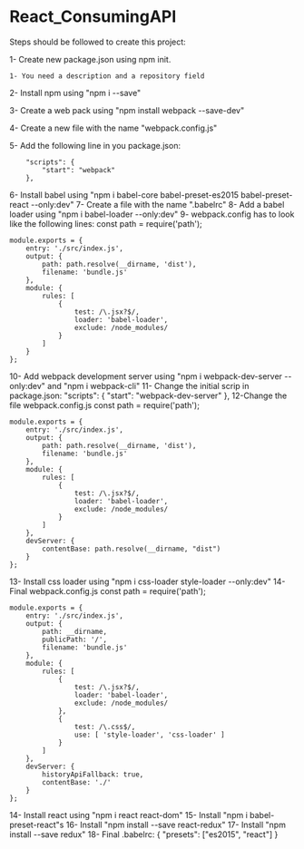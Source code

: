 # React_ConsumingAPI

Steps should be followed to create this project:


1- Create new package.json using npm init.


    1- You need a description and a repository field


2- Install npm using "npm i --save"


3- Create a web pack using "npm install webpack --save-dev"


4- Create a new file with the name "webpack.config.js"


5- Add the following line in you package.json:


        "scripts": {
            "start": "webpack"
        },
6- Install babel using "npm i babel-core babel-preset-es2015 babel-preset-react --only:dev"
7- Create a file with the name ".babelrc"
8- Add a babel loader using "npm i babel-loader --only:dev"
9- webpack.config has to look like the following lines:
    const path = require('path');

    module.exports = {
        entry: './src/index.js',
        output: {
            path: path.resolve(__dirname, 'dist'),
            filename: 'bundle.js'
        },
        module: {
            rules: [
                { 
                    test: /\.jsx?$/, 
                    loader: 'babel-loader', 
                    exclude: /node_modules/ 
                }
            ]
        }
    };
10- Add webpack development server using "npm i webpack-dev-server --only:dev" and "npm i webpack-cli"
11- Change the initial scrip in package.json: 
    "scripts": {
        "start": "webpack-dev-server"
    },
12-Change the file webpack.config.js
    const path = require('path');

    module.exports = {
        entry: './src/index.js',
        output: {
            path: path.resolve(__dirname, 'dist'),
            filename: 'bundle.js'
        },
        module: {
            rules: [
                { 
                    test: /\.jsx?$/, 
                    loader: 'babel-loader', 
                    exclude: /node_modules/ 
                }
            ]
        },
        devServer: {
            contentBase: path.resolve(__dirname, "dist")
        }
    };
13- Install css loader using "npm i css-loader style-loader --only:dev"
14- Final webpack.config.js
    const path = require('path');

    module.exports = {
        entry: './src/index.js',
        output: {
            path: __dirname,
            publicPath: '/',
            filename: 'bundle.js'
        },
        module: {
            rules: [
                { 
                    test: /\.jsx?$/, 
                    loader: 'babel-loader', 
                    exclude: /node_modules/ 
                },
                {
                    test: /\.css$/,
                    use: [ 'style-loader', 'css-loader' ]
                }
            ]
        },
        devServer: {
            historyApiFallback: true,
            contentBase: './'
        }
    };
14- Install react using "npm i react react-dom"
15- Install "npm i babel-preset-react"s
16- Install "npm install --save react-redux"
17- Install "npm install --save redux"
18- Final .babelrc:
    {
        "presets": ["es2015", "react"]
    }
